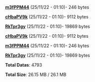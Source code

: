 [**m3fPPM44**](/data/m3fPPM44.txt) (25/11/22 - 01:10)- 246 bytes

[**cHbaPV9k**](/data/cHbaPV9k.txt) (25/11/22 - 01:10)- 9112 bytes

[**RkTpr3gy**](/data/RkTpr3gy.txt) (25/11/22 - 01:10)- 19869 bytes

[**cHbaPV9k**](/data/cHbaPV9k.txt) (25/11/22 - 01:10)- 9112 bytes

[**m3fPPM44**](/data/m3fPPM44.txt) (25/11/22 - 01:10)- 246 bytes

[**RkTpr3gy**](/data/RkTpr3gy.txt) (25/11/22 - 01:10)- 19869 bytes

**Total Datas**: 4793

**Total Size**: 26.15 MB / 26.1 MB